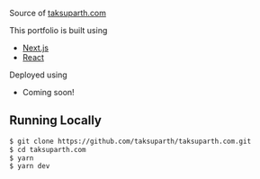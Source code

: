 Source of [taksuparth.com](https://taksuparth.com)

This portfolio is built using 

- [Next.js](https://nextjs.org/)
- [React](https://reactjs.org/)

Deployed using

- Coming soon!

## Running Locally

```bash
$ git clone https://github.com/taksuparth/taksuparth.com.git
$ cd taksuparth.com
$ yarn
$ yarn dev
```